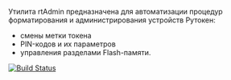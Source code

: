 Утилита rtAdmin предназначена для автоматизации процедур форматирования и администрирования устройств Рутокен: 
* смены метки токена
* PIN-кодов и их параметров
* управления разделами Flash-памяти.

[![Build Status](https://dev.azure.com/pahan4igg/Aktiv.RtAdmin/_apis/build/status/pavelkhrulev.RtAdmin?branchName=azure-pipelines&jobName=osx)](https://dev.azure.com/pahan4igg/Aktiv.RtAdmin/_build/latest?definitionId=1&branchName=azure-pipelines)
